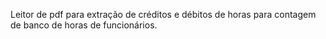 Leitor de pdf para extração de créditos e débitos de horas para contagem de banco de horas de funcionários.